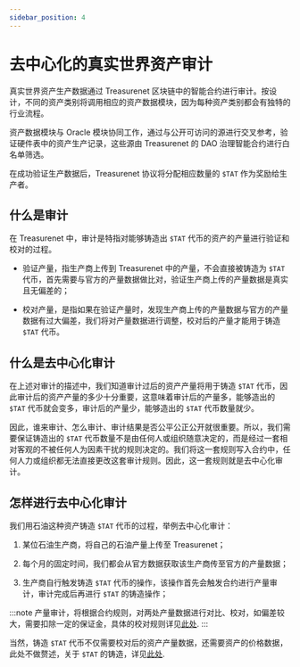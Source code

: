 ```yaml
---
sidebar_position: 4
---
```


# 去中心化的真实世界资产审计

真实世界资产生产数据通过 Treasurenet 区块链中的智能合约进行审计。按设计，不同的资产类别将调用相应的资产数据模块，因为每种资产类别都会有独特的行业流程。

资产数据模块与 Oracle 模块协同工作，通过与公开可访问的源进行交叉参考，验证硬件表中的资产生产记录，这些源由 Treasurenet 的 DAO 治理智能合约进行白名单筛选。

在成功验证生产数据后，Treasurenet 协议将分配相应数量的 `$TAT` 作为奖励给生产者。

## 什么是审计

在 Treasurenet 中，审计是特指对能够铸造出 `$TAT` 代币的资产的产量进行验证和校对的过程。

- 验证产量，指生产商上传到 Treasurenet 中的产量，不会直接被铸造为 `$TAT` 代币，首先需要与官方的产量数据做比对，验证生产商上传的产量数据是真实且无偏差的；

- 校对产量，是指如果在验证产量时，发现生产商上传的产量数据与官方的产量数据有过大偏差，我们将对产量数据进行调整，校对后的产量才能用于铸造 `$TAT` 代币。

## 什么是去中心化审计

在上述对审计的描述中，我们知道审计过后的资产产量将用于铸造 `$TAT` 代币，因此审计后的资产产量的多少十分重要，这意味着审计后的产量多，能够造出的 `$TAT` 代币就会变多，审计后的产量少，能够造出的 `$TAT` 代币数量就少。

因此，谁来审计、怎么审计、审计结果是否公平公正公开就很重要。所以，我们需要保证铸造出的 `$TAT` 代币数量不是由任何人或组织随意决定的，而是经过一套相对客观的不被任何人为因素干扰的规则决定的。我们将这一套规则写入合约中，任何人力或组织都无法直接更改这套审计规则。因此，这一套规则就是去中心化审计。

## 怎样进行去中心化审计

我们用石油这种资产铸造 `$TAT` 代币的过程，举例去中心化审计：

1. 某位石油生产商，将自己的石油产量上传至 Treasurenet；

2. 每个月的固定时间，我们都会从官方数据获取该生产商传至官方的产量数据；

3. 生产商自行触发铸造 `$TAT` 代币的操作，该操作首先会触发合约进行产量审计，审计完成后再进行 `$TAT` 的铸造操作；

:::note
产量审计，将根据合约规则，对两处产量数据进行对比、校对，如偏差较大，需要扣除一定的保证金，具体的校对规则详见[此处](/).
:::

当然，铸造 `$TAT` 代币不仅需要校对后的资产产量数据，还需要资产的价格数据，此处不做赘述，关于 `$TAT` 的铸造，详见[此处](/).
